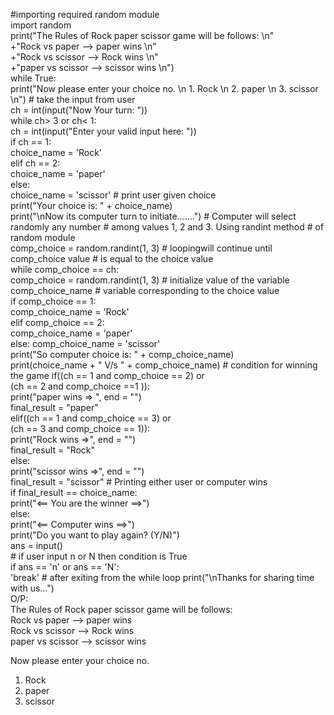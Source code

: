 #importing required random module                                                         
import random                                                                          
print("The Rules of Rock paper scissor game will be follows: \n"                    
+"Rock vs paper --> paper wins \n"                                                    
+"Rock vs scissor --> Rock wins \n"                                                 
+"paper vs scissor --> scissor wins \n")                                                  
while True:                                                                                
      print("Now please enter your choice no. \n 1. Rock \n 2. paper \n 3. scissor \n")        # take the input from user                                                                 
ch = int(input("Now Your turn: "))                                                         
while ch> 3 or ch< 1:                                                                     
    ch = int(input("Enter your valid input here: "))                                           
if ch == 1:                                                                         
      choice_name = 'Rock'                                                               
elif ch == 2:                                                                           
      choice_name = 'paper'                                                             
else:                                                                                  
      choice_name = 'scissor'                                                                     # print user given choice                                                                
      print("Your choice is: " + choice_name)                                                
print("\nNow its computer turn to initiate.......")                                           # Computer will select randomly any number                                                    # among values 1, 2 and 3. Using randint method                                               # of random module                                                                 
comp_choice = random.randint(1, 3)                                                            # loopingwill continue until comp_choice value                                                  # is equal to the choice value                                                          
while comp_choice == ch:                                                              
     comp_choice = random.randint(1, 3)                                                       # initialize value of the variable comp_choice_name                                           # variable corresponding to the choice value                                         
if comp_choice == 1:                                                                   
     comp_choice_name = 'Rock'                                                          
elif comp_choice == 2:                                                                         
    comp_choice_name = 'paper'                                                                
else:                                                                                             comp_choice_name = 'scissor'                                                               
   print("So computer choice is: " + comp_choice_name)                                         
print(choice_name + " V/s " + comp_choice_name)                                                   # condition for winning the game 
if((ch == 1 and comp_choice == 2) or                            
    (ch == 2 and comp_choice ==1 )):                                                       
  print("paper wins => ", end = "")                                                       
  final_result = "paper"                                                                 
elif((ch == 1 and comp_choice == 3) or                                                  
    (ch == 3 and comp_choice == 1)):                                                       
  print("Rock wins =>", end = "")                                                    
  final_result = "Rock"                                                                  
else:                                                                                
    print("scissor wins =>", end = "")                                                         
    final_result = "scissor"                                                                    # Printing either user or computer wins                                                     
if final_result == choice_name:                                                     
    print("<== You are the winner ==>")                                                 
else:                                                                  
   print("<== Computer wins ==>")                                                      
   print("Do you want to play again? (Y/N)")                                      
   ans = input()                                                                               
     # if user input n or N then condition is True                                          
if ans == 'n' or ans == 'N':                                                                  
    'break'                                                                                 #     after exiting from the while loop                                                         print("\nThanks for sharing time with us...")   
O/P:                                                               
      The Rules of Rock paper scissor game will be follows:                          
Rock vs paper --> paper wins              
Rock vs scissor --> Rock wins                             
paper vs scissor --> scissor wins                       

Now please enter your choice no.                                                     
 1. Rock                                               
 2. paper                                                       
 3. scissor                                          
